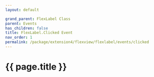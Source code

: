 ```yaml
---
layout: default

grand_parent: FlexLabel Class
parent: Events
has_children: false
title: FlexLabel.Clicked Event
nav_order: 1
permalink: /package/extension4/flexview/flexlabel/events/clicked
---
```

# {{ page.title }}